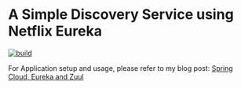 # A Simple Discovery Service using Netflix Eureka

[![build](https://github.com/ajtechdeveloper/EurekaService/actions/workflows/build.yml/badge.svg)](https://github.com/ajtechdeveloper/EurekaService/actions/workflows/build.yml)

For Application setup and usage, please refer to my blog post: [Spring Cloud, Eureka and Zuul](http://softwaredevelopercentral.blogspot.com/2018/02/spring-cloud-eureka-and-zuul.html)

